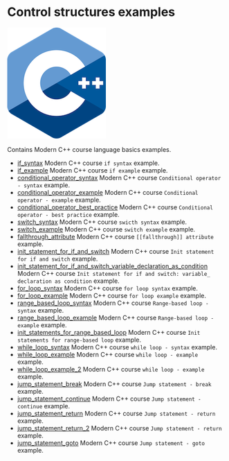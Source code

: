 # Control structures examples

![logo](../../../docs/pictures/logo.png)

Contains Modern C++ course language basics examples.

* [if_syntax](if_syntax/README.md) Modern C++ course `if syntax` example.
* [if_example](if_example/README.md) Modern C++ course `if example` example.
* [conditional_operator_syntax](conditional_operator_syntax/README.md) Modern C++ course `Conditional operator - syntax` example.
* [conditional_operator_example](conditional_operator_example/README.md) Modern C++ course `Conditional operator - example` example.
* [conditional_operator_best_practice](conditional_operator_best_practice/README.md) Modern C++ course `Conditional operator - best practice` example.
* [switch_syntax](switch_syntax/README.md) Modern C++ course `swicth syntax` example.
* [switch_example](switch_example/README.md) Modern C++ course `switch example` example.
* [fallthrough_attribute](fallthrough_attribute/README.md) Modern C++ course `[[fallthrough]] attribute` example.
* [init_statement_for_if_and_switch](init_statement_for_if_and_switch/README.md) Modern C++ course `Init statement for if and switch` example.
* [init_statement_for_if_and_switch_variable_declaration_as_condition](init_statement_for_if_and_switch_variable_declaration_as_condition/README.md) Modern C++ course `Init statement for if and switch: variable_ declaration as condition` example.
* [for_loop_syntax](for_loop_syntax/README.md) Modern C++ course `for loop syntax` example.
* [for_loop_example](for_loop_example/README.md) Modern C++ course `for loop example` example.
* [range_based_loop_syntax](range_based_loop_syntax/README.md) Modern C++ course `Range-based loop - syntax` example.
* [range_based_loop_example](range_based_loop_example/README.md) Modern C++ course `Range-based loop - example` example.
* [init_statements_for_range_based_loop](init_statements_for_range_based_loop/README.md) Modern C++ course `Init statements for range-based loop` example.
* [while_loop_syntax](while_loop_syntax/README.md) Modern C++ course `while loop - syntax` example.
* [while_loop_example](while_loop_example/README.md) Modern C++ course `while loop - example` example.
* [while_loop_example_2](while_loop_example_2/README.md) Modern C++ course `while loop - example` example.
* [jump_statement_break](jump_statement_break/README.md) Modern C++ course `Jump statement - break` example.
* [jump_statement_continue](jump_statement_continue/README.md) Modern C++ course `Jump statement - continue` example.
* [jump_statement_return](jump_statement_return/README.md) Modern C++ course `Jump statement - return` example.
* [jump_statement_return_2](jump_statement_return_2/README.md) Modern C++ course `Jump statement - return` example.
* [jump_statement_goto](jump_statement_goto/README.md) Modern C++ course `Jump statement - goto` example.
